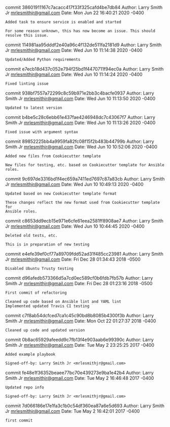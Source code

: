commit 38601911167c7acacc417f33f325cafd4be7db84
Author: Larry Smith Jr <mrlesmithjr@gmail.com>
Date:   Mon Jun 22 16:40:21 2020 -0400

    Added task to ensure service is enabled and started
    
    For some reason unknown, this has now become an issue. This should
    resolve this issue.

commit 114981aa95dddf2e40a96c4f132de511fa2181d9
Author: Larry Smith Jr <mrlesmithjr@gmail.com>
Date:   Wed Jun 10 11:14:38 2020 -0400

    Updated/Added Python requirements

commit e7ecb18d437c052e794f25bd1f4470711f94ec0a
Author: Larry Smith Jr <mrlesmithjr@gmail.com>
Date:   Wed Jun 10 11:14:24 2020 -0400

    Fixed linting issue

commit 938bf7557a72299c8c59b971e2bb3c4bacfe0937
Author: Larry Smith Jr <mrlesmithjr@gmail.com>
Date:   Wed Jun 10 11:13:50 2020 -0400

    Updated to latest version

commit b4be5c28c6ebb61e437fae4246948dc7c43067f7
Author: Larry Smith Jr <mrlesmithjr@gmail.com>
Date:   Wed Jun 10 11:13:26 2020 -0400

    Fixed issue with argument syntax

commit 89852225bb4a9959fa82fc08f15f2b483b44799b
Author: Larry Smith Jr <mrlesmithjr@gmail.com>
Date:   Wed Jun 10 10:52:06 2020 -0400

    Added new files from Cookiecutter template
    
    New files for testing, etc. based on Cookiecutter template for Ansible
    roles.

commit 9c697de3316bd1f4ec659a7411ed7697c87a83cb
Author: Larry Smith Jr <mrlesmithjr@gmail.com>
Date:   Wed Jun 10 10:49:13 2020 -0400

    Updated based on new Cookiecutter template format
    
    These changes reflect the new format used from Cookiecutter template for
    Ansible roles.

commit c8653dd9ecb15e971e6cfe61eea2581ff8908ae7
Author: Larry Smith Jr <mrlesmithjr@gmail.com>
Date:   Wed Jun 10 10:44:45 2020 -0400

    Deleted old tests, etc.
    
    This is in preparation of new testing

commit e4efe39ef0cf77a89709fdd52ad31f485cc23981
Author: Larry Smith Jr <mrlesmithjr@gmail.com>
Date:   Fri Dec 28 01:34:43 2018 -0500

    Disabled Ubuntu Trusty testing

commit d96afedb573366d5a7cd0ec589cf0b6fdb7fb57b
Author: Larry Smith Jr <mrlesmithjr@gmail.com>
Date:   Fri Dec 28 01:23:16 2018 -0500

    First commit of refactoring
    
    Cleaned up code based on Ansible lint and YAML lint
    Implemented updated Travis CI testing

commit c7f8ab54dcfced7ca1c45c90bd8b8085b4300f3b
Author: Larry Smith Jr <mrlesmithjr@gmail.com>
Date:   Mon Oct 22 01:27:37 2018 -0400

    Cleaned up code and updated version

commit 0b8ac65929afeedd9c7fb13f4e903aab6e99390c
Author: Larry Smith Jr <mrlesmithjr@gmail.com>
Date:   Tue May 2 23:25:25 2017 -0400

    Added example playbook
    
    Signed-off-by: Larry Smith Jr <mrlesmithjr@gmail.com>

commit fe48e1f36352beaee77bc70e439273e9ba1e42b4
Author: Larry Smith Jr <mrlesmithjr@gmail.com>
Date:   Tue May 2 16:46:48 2017 -0400

    Updated repo info
    
    Signed-off-by: Larry Smith Jr <mrlesmithjr@gmail.com>

commit 7d066186e17e1fa3c1b0c54df360ea87a6e5d693
Author: Larry Smith Jr <mrlesmithjr@gmail.com>
Date:   Tue May 2 16:42:01 2017 -0400

    first commit
